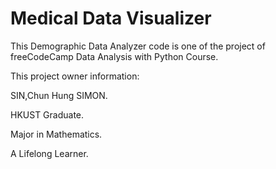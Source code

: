 # Medical Data Visualizer

This Demographic Data Analyzer code is one of the project of freeCodeCamp Data Analysis with Python Course.

This project owner information:

SIN,Chun Hung SIMON.

HKUST Graduate.

Major in Mathematics.

A Lifelong Learner.
